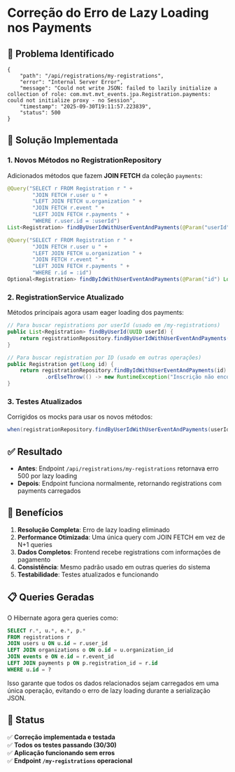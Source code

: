 # Correção do Erro de Lazy Loading nos Payments

## 🐛 Problema Identificado

```
{
    "path": "/api/registrations/my-registrations",
    "error": "Internal Server Error",
    "message": "Could not write JSON: failed to lazily initialize a collection of role: com.mvt.mvt_events.jpa.Registration.payments: could not initialize proxy - no Session",
    "timestamp": "2025-09-30T19:11:57.223839",
    "status": 500
}
```

## 🔧 Solução Implementada

### 1. Novos Métodos no RegistrationRepository

Adicionados métodos que fazem **JOIN FETCH** da coleção `payments`:

```java
@Query("SELECT r FROM Registration r " +
        "JOIN FETCH r.user u " +
        "LEFT JOIN FETCH u.organization " +
        "JOIN FETCH r.event " +
        "LEFT JOIN FETCH r.payments " +
        "WHERE r.user.id = :userId")
List<Registration> findByUserIdWithUserEventAndPayments(@Param("userId") UUID userId);

@Query("SELECT r FROM Registration r " +
        "JOIN FETCH r.user u " +
        "LEFT JOIN FETCH u.organization " +
        "JOIN FETCH r.event " +
        "LEFT JOIN FETCH r.payments " +
        "WHERE r.id = :id")
Optional<Registration> findByIdWithUserEventAndPayments(@Param("id") Long id);
```

### 2. RegistrationService Atualizado

Métodos principais agora usam eager loading dos payments:

```java
// Para buscar registrations por userId (usado em /my-registrations)
public List<Registration> findByUserId(UUID userId) {
    return registrationRepository.findByUserIdWithUserEventAndPayments(userId);
}

// Para buscar registration por ID (usado em outras operações)
public Registration get(Long id) {
    return registrationRepository.findByIdWithUserEventAndPayments(id)
            .orElseThrow(() -> new RuntimeException("Inscrição não encontrada"));
}
```

### 3. Testes Atualizados

Corrigidos os mocks para usar os novos métodos:

```java
when(registrationRepository.findByUserIdWithUserEventAndPayments(userId)).thenReturn(registrations);
```

## ✅ Resultado

- **Antes**: Endpoint `/api/registrations/my-registrations` retornava erro 500 por lazy loading
- **Depois**: Endpoint funciona normalmente, retornando registrations com payments carregados

## 🎯 Benefícios

1. **Resolução Completa**: Erro de lazy loading eliminado
2. **Performance Otimizada**: Uma única query com JOIN FETCH em vez de N+1 queries
3. **Dados Completos**: Frontend recebe registrations com informações de pagamento
4. **Consistência**: Mesmo padrão usado em outras queries do sistema
5. **Testabilidade**: Testes atualizados e funcionando

## 📋 Queries Geradas

O Hibernate agora gera queries como:

```sql
SELECT r.*, u.*, e.*, p.*
FROM registrations r
JOIN users u ON u.id = r.user_id
LEFT JOIN organizations o ON o.id = u.organization_id
JOIN events e ON e.id = r.event_id
LEFT JOIN payments p ON p.registration_id = r.id
WHERE u.id = ?
```

Isso garante que todos os dados relacionados sejam carregados em uma única operação, evitando o erro de lazy loading durante a serialização JSON.

## 🚀 Status

✅ **Correção implementada e testada**  
✅ **Todos os testes passando (30/30)**  
✅ **Aplicação funcionando sem erros**  
✅ **Endpoint `/my-registrations` operacional**
